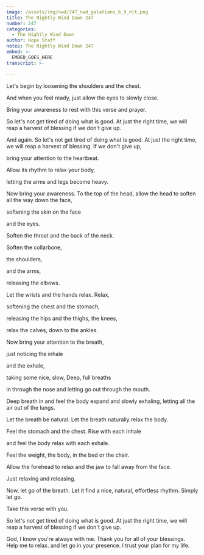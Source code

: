 ```yaml
---
image: /assets/img/nwd/247_nwd_galatians_6_9_nlt.png
title: The Nightly Wind Down 247
number: 247
categories:
  - The Nightly Wind Down
author: Hope Staff
notes: The Nightly Wind Down 247
embed: >-
  EMBED_GOES_HERE
transcript: >-
  
---
```

Let's begin by loosening the shoulders and the chest.

And when you feel ready, just allow the eyes to slowly close.

Bring your awareness to rest with this verse and prayer.

So let's not get tired of doing what is good. At just the right time, we will reap a harvest of blessing if we don't give up.

And again. So let's not get tired of doing what is good. At just the right time, we will reap a harvest of blessing. If we don't give up,

bring your attention to the heartbeat.

Allow its rhythm to relax your body,

letting the arms and legs become heavy.

Now bring your awareness. To the top of the head, allow the head to soften all the way down the face,

softening the skin on the face

and the eyes.

Soften the throat and the back of the neck.

Soften the collarbone,

the shoulders,

and the arms,

releasing the elbows.

Let the wrists and the hands relax. Relax,

softening the chest and the stomach,

releasing the hips and the thighs, the knees,

relax the calves, down to the ankles.

Now bring your attention to the breath,

just noticing the inhale

and the exhale,

taking some nice, slow, Deep, full breaths

in through the nose and letting go out through the mouth.

Deep breath in and feel the body expand and slowly exhaling, letting all the air out of the lungs.

Let the breath be natural. Let the breath naturally relax the body.

Feel the stomach and the chest. Rise with each inhale

and feel the body relax with each exhale.

Feel the weight, the body, in the bed or the chair.

Allow the forehead to relax and the jaw to fall away from the face.

Just relaxing and releasing.

Now, let go of the breath. Let it find a nice, natural, effortless rhythm. Simply let go.

Take this verse with you.

So let's not get tired of doing what is good. At just the right time, we will reap a harvest of blessing if we don't give up.

God, I know you're always with me. Thank you for all of your blessings. Help me to relax. and let go in your presence. I trust your plan for my life.


